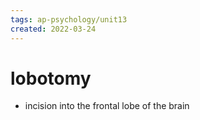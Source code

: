 ```yaml
---
tags: ap-psychology/unit13 
created: 2022-03-24
---
```


# lobotomy

- incision into the frontal lobe of the brain

<!---->
